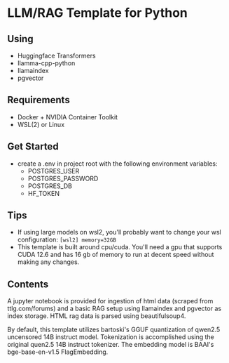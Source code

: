 # LLM/RAG Template for Python

## Using
- Huggingface Transformers
- llamma-cpp-python
- llamaindex
- pgvector

## Requirements
- Docker + NVIDIA Container Toolkit
- WSL(2) or Linux

## Get Started
- create a .env in project root with the following environment variables:
    - POSTGRES_USER
    - POSTGRES_PASSWORD
    - POSTGRES_DB
    - HF_TOKEN

## Tips
- If using large models on wsl2, you'll probably want to change your wsl configuration:
`[wsl2]
memory=32GB`
- This template is built around cpu/cuda. You'll need a gpu that supports CUDA 12.6 and has 16 gb of memory to run at decent speed without making any changes.

## Contents

A jupyter notebook is provided for ingestion of html data (scraped from ttlg.com/forums) and a basic RAG setup using llamaindex and pgvector as index storage. HTML rag data is parsed using beautifulsoup4.

By default, this template utilizes bartoski's GGUF quantization of qwen2.5 uncensored 14B instruct model. Tokenization is accomplished using the original quen2.5 14B instruct tokenizer. The embedding model is BAAI's 
bge-base-en-v1.5 FlagEmbedding. 